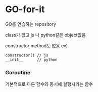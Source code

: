 # GO-for-it
GO를 연습하는 repository

class가 없고 
js 나 python같은 object없음 

constructor method도 없음 
ex)
```
constructor() // js
__init__      // python
```


### Goroutine 
기본적으로 다른 함수와 동시에 실행시키는 함수
